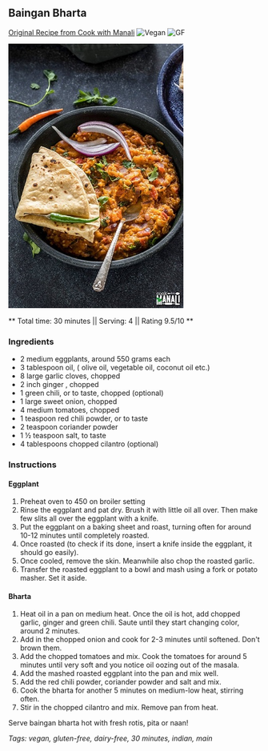 ## Baingan Bharta

[Original Recipe from Cook with Manali](https://www.cookwithmanali.com/baingan-bharta/)
![Vegan](https://img.shields.io/badge/-Vegan-brightgreen.svg)
![GF](https://img.shields.io/badge/-Gluten--free-yellow.svg)

![Picture](../img/baingan_bharta.jpg)

** Total time: 30 minutes || Serving: 4 || Rating 9.5/10 **

### Ingredients

- 2 medium eggplants, around 550 grams each
- 3 tablespoon oil, ( olive oil, vegetable oil, coconut oil etc.)
- 8 large garlic cloves, chopped
- 2 inch ginger , chopped
- 1 green chili, or to taste, chopped (optional)
- 1 large sweet onion, chopped
- 4 medium tomatoes, chopped
- 1 teaspoon red chili powder, or to taste
- 2 teaspoon coriander powder
- 1 ½  teaspoon salt, to taste
- 4 tablespoons chopped cilantro (optional)

### Instructions

#### Eggplant
1. Preheat oven to 450 on broiler setting
2. Rinse the eggplant and pat dry. Brush it with little oil all over. Then make few slits all over the eggplant with a knife.
3. Put the eggplant on a baking sheet and roast, turning often for around 10-12 minutes until completely roasted.
4. Once roasted (to check if its done, insert a knife inside the eggplant, it should go easily).
5. Once cooled, remove the skin. Meanwhile also chop the roasted garlic.
6. Transfer the roasted eggplant to a bowl and mash using a fork or potato masher. Set it aside.

#### Bharta
1. Heat oil in a pan on medium heat. Once the oil is hot, add chopped garlic, ginger and green chili. Saute until they start changing color, around 2 minutes.
2. Add in the chopped onion and cook for 2-3 minutes until softened. Don't brown them.
3. Add the chopped tomatoes and mix. Cook the tomatoes for around 5 minutes until very soft and you notice oil oozing out of the masala.
4. Add the mashed roasted eggplant into the pan and mix well.
5. Add the red chili powder, coriander powder and salt and mix. 
6. Cook the bharta for another 5 minutes on medium-low heat, stirring often.
7. Stir in the chopped cilantro and mix. Remove pan from heat.

Serve baingan bharta hot with fresh rotis, pita or naan!

_Tags: vegan, gluten-free, dairy-free, 30 minutes, indian, main_